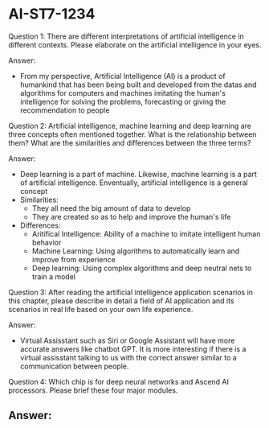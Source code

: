 # AI-ST7-1234
Question 1: There are different interpretations of artificial intelligence in different contexts. Please elaborate on the artificial intelligence in your eyes.

Answer: 
  - From my perspective, Artificial Intelligence (AI) is a product of humankind that has been being built and developed from the datas and algorithms for computers and machines imitating the human's intelligence for solving the problems, forecasting or giving the recommendation to people

Question 2: Artificial intelligence, machine learning and deep learning are three concepts often mentioned together. What is the relationship between them? What are the similarities and differences between the three terms?

Answer:
  - Deep learning is a part of machine. Likewise, machine learning is a part of artificial intelligence. Enventually, artificial intelligence is a general concept
  - Similarities: 
      + They all need the big amount of data to develop
      + They are created so as to help and improve the human's life
  - Differences:
      + Aritifical Intelligence: Ability of a machine to imitate intelligent human behavior
      + Machine Learning: Using algorithms to automatically learn and improve from experience
      + Deep learning: Using complex algorithms and deep neutral nets to train a model 

Question 3: After reading the artificial intelligence application scenarios in this chapter, please describe in detail a field of AI application and its scenarios in real life based on your own life experience.

Answer:
  - Virtual Assisstant such as Siri or Google Assistant will have more accurate answers like chatbot GPT. It is more interesting if there is a virtual assisstant talking to us with the correct answer similar to a communication between people.

Question 4: Which chip is for deep neural networks and Ascend AI processors. Please brief these four major modules.

Answer: 
  - 



